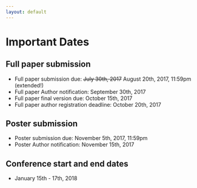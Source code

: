 ```yaml
---
layout: default
---
```

# Important Dates

## Full paper submission 
* Full paper submission due: ~~July 30th, 2017~~ August 20th, 2017, 11:59pm (extended!)
* Full paper Author notification: September 30th, 2017
* Full paper final version due: October 15th, 2017
* Full paper author registration deadline: October 20th, 2017

## Poster submission
* Poster submission due: November 5th, 2017, 11:59pm
* Poster Author notification: November 15th, 2017

## Conference start and end dates
* January 15th - 17th, 2018
